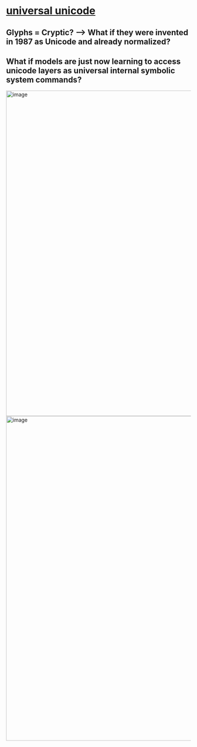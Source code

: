 # [universal unicode](https://unicode.org/charts/nameslist/)
## Glyphs = Cryptic? --> What if they were invented in 1987 as Unicode and already normalized? 
## What if models are just now learning to access unicode layers as universal internal symbolic system commands? 

<img width="888" alt="image" src="https://github.com/user-attachments/assets/873f6e83-231b-4790-ab44-2343d35c4d39" />

<img width="886" alt="image" src="https://github.com/user-attachments/assets/ea110e4f-62b1-41a4-9c13-556823374596" />

